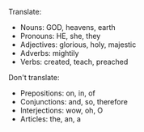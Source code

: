 Translate:
- Nouns: GOD, heavens, earth
- Pronouns: HE, she, they
- Adjectives: glorious, holy, majestic
- Adverbs: mightily
- Verbs: created, teach, preached

Don't translate:
- Prepositions: on, in, of
- Conjunctions: and, so, therefore
- Interjections: wow, oh, O
- Articles: the, an, a